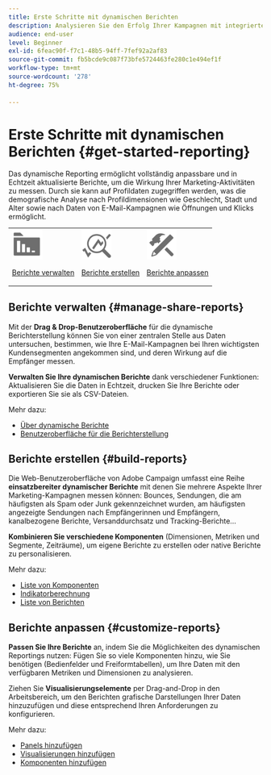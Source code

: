 ```yaml
---
title: Erste Schritte mit dynamischen Berichten
description: Analysieren Sie den Erfolg Ihrer Kampagnen mit integrierten oder benutzerdefinierten dynamischen Berichten.
audience: end-user
level: Beginner
exl-id: 6feac90f-f7c1-48b5-94ff-7fef92a2af83
source-git-commit: fb5bcde9c087f73bfe5724463fe280c1e494ef1f
workflow-type: tm+mt
source-wordcount: '278'
ht-degree: 75%

---
```


# Erste Schritte mit dynamischen Berichten {#get-started-reporting}

Das dynamische Reporting ermöglicht vollständig anpassbare und in Echtzeit aktualisierte Berichte, um die Wirkung Ihrer Marketing-Aktivitäten zu messen. Durch sie kann auf Profildaten zugegriffen werden, was die demografische Analyse nach Profildimensionen wie Geschlecht, Stadt und Alter sowie nach Daten von E-Mail-Kampagnen wie Öffnungen und Klicks ermöglicht.

<table>
<tr>
<td><img src="assets/do-not-localize/icon_manage.svg" width="60px"><p><a href="#manage-share-reports">Berichte verwalten</a></p></td><td><img src="assets/do-not-localize/icon_build.svg" width="60px"><p><a href="#build-reports">Berichte erstellen</a></p></td><td><img src="assets/do-not-localize/icon_customize.svg" width="60px"><p><a href="#customize-reports">Berichte anpassen</a></p></td></tr>
</table>

## Berichte verwalten {#manage-share-reports}

Mit der **Drag &amp; Drop-Benutzeroberfläche** für die dynamische Berichterstellung können Sie von einer zentralen Stelle aus Daten untersuchen, bestimmen, wie Ihre E-Mail-Kampagnen bei Ihren wichtigsten Kundensegmenten angekommen sind, und deren Wirkung auf die Empfänger messen.

**Verwalten Sie Ihre dynamischen Berichte** dank verschiedener Funktionen: Aktualisieren Sie die Daten in Echtzeit, drucken Sie Ihre Berichte oder exportieren Sie sie als CSV-Dateien.

Mehr dazu:

* [Über dynamische Berichte](about-dynamic-reports.md)
* [Benutzeroberfläche für die Berichterstellung](reporting-interface.md)

## Berichte erstellen {#build-reports}

Die Web-Benutzeroberfläche von Adobe Campaign umfasst eine Reihe **einsatzbereiter dynamischer Berichte** mit denen Sie mehrere Aspekte Ihrer Marketing-Kampagnen messen können: Bounces, Sendungen, die am häufigsten als Spam oder Junk gekennzeichnet wurden, am häufigsten angezeigte Sendungen nach Empfängerinnen und Empfängern, kanalbezogene Berichte, Versanddurchsatz und Tracking-Berichte…

**Kombinieren Sie verschiedene Komponenten** (Dimensionen, Metriken und Segmente, Zeiträume), um eigene Berichte zu erstellen oder native Berichte zu personalisieren.

Mehr dazu:

* [Liste von Komponenten](list-of-components.md)
* [Indikatorberechnung](indicator-calculation.md)
* [Liste von Berichten](defining-the-report-period.md)

## Berichte anpassen {#customize-reports}

**Passen Sie Ihre Berichte** an, indem Sie die Möglichkeiten des dynamischen Reportings nutzen: Fügen Sie so viele Komponenten hinzu, wie Sie benötigen (Bedienfelder und Freiformtabellen), um Ihre Daten mit den verfügbaren Metriken und Dimensionen zu analysieren.

Ziehen Sie **Visualisierungselemente** per Drag-and-Drop in den Arbeitsbereich, um den Berichten grafische Darstellungen Ihrer Daten hinzuzufügen und diese entsprechend Ihren Anforderungen zu konfigurieren.

Mehr dazu:

* [Panels hinzufügen](adding-panels.md)
* [Visualisierungen hinzufügen](adding-visualizations.md)
* [Komponenten hinzufügen](adding-components.md)
